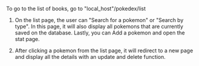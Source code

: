 To go to the list of books, go to "local_host"/pokedex/list

1. On the list page, the user can "Search for a pokemon" or "Search by type". In this page, it will also display all pokemons that are currently saved on the database. Lastly, you can Add a pokemon and open the stat page.

2. After clicking a pokemon from the list page, it will redirect to a new page and display all the details with an update and delete function.